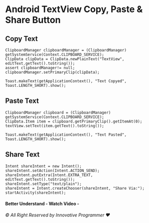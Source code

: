 # Android TextView Copy, Paste & Share Button


## Copy Text

```
ClipboardManager clipboardManager = (ClipboardManager) getSystemService(Context.CLIPBOARD_SERVICE);
ClipData clipData = ClipData.newPlainText("TextView", editText.getText().toString());
assert clipboardManager!= null;
clipboardManager.setPrimaryClip(clipData);

Toast.makeText(getApplicationContext(), "Text Copyed", Toast.LENGTH_SHORT).show();
```

## Paste Text

```
ClipboardManager clipboard = (ClipboardManager) getSystemService(Context.CLIPBOARD_SERVICE);
ClipData.Item item = clipboard.getPrimaryClip().getItemAt(0);
textView.setText(item.getText().toString());

Toast.makeText(getApplicationContext(), "Text Pasted", Toast.LENGTH_SHORT).show();
```

## Share Text

```
Intent shareIntent = new Intent();
shareIntent.setAction(Intent.ACTION_SEND);
shareIntent.putExtra(Intent.EXTRA_TEXT, editText.getText().toString());
shareIntent.setType("text/plain");
shareIntent = Intent.createChooser(shareIntent, "Share Via:");
startActivity(shareIntent);
```


#### Better Understand - Watch Video - 

_© All Right Reserved by Innovative Programmer ❤️_

